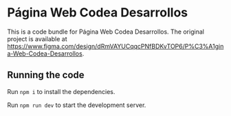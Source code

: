 
  # Página Web Codea Desarrollos

  This is a code bundle for Página Web Codea Desarrollos. The original project is available at https://www.figma.com/design/dRmVAYUCqqcPNfBDKvTOP6/P%C3%A1gina-Web-Codea-Desarrollos.

  ## Running the code

  Run `npm i` to install the dependencies.

  Run `npm run dev` to start the development server.
  